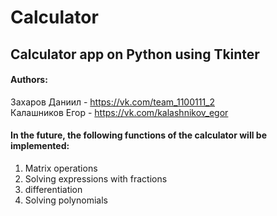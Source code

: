 # Calculator
## Calculator app on Python using Tkinter
#### Authors:
Захаров Даниил - https://vk.com/team_1100111_2 <br>
Калашников Егор - https://vk.com/kalashnikov_egor</br>
#### In the future, the following functions of the calculator will be implemented:
1) Matrix operations</br>
2) Solving expressions with fractions</br>
3) differentiation</br>
4) Solving polynomials</br>

